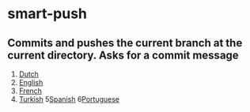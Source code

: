 # smart-push
## Commits and pushes the current branch at the current directory. Asks for a commit message

1. [Dutch](git-smart-push-nl.sh)
2. [English](git-smart-push-en.sh)
3. [French](git-smart-push-fr.sh)
4. [Turkish](git-smart-push-tr.sh)
5[Spanish](git-smart-push-sp.sh)
6[Portuguese](git-smart-push-pt.sh)
